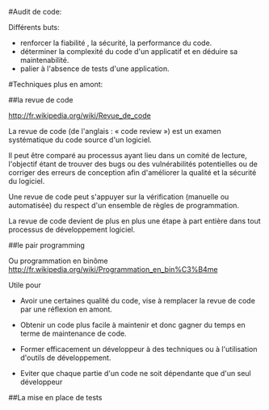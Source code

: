 #Audit de code:

Différents buts:  

* renforcer la fiabilité , la sécurité, la performance du code.
* déterminer la complexité du code d'un applicatif et en déduire sa maintenabilité.
* palier à l'absence de tests d'une application.


#Techniques plus en amont:

##la revue de code

http://fr.wikipedia.org/wiki/Revue_de_code
  
La revue de code (de l'anglais : « code review ») est un examen systématique du code source d'un logiciel.  

Il peut être comparé au processus ayant lieu dans un comité de lecture, l'objectif étant de trouver des bugs ou des vulnérabilités potentielles ou de corriger des erreurs de conception afin d'améliorer la qualité et la sécurité du logiciel.  

Une revue de code peut s'appuyer sur la vérification (manuelle ou automatisée) du respect d'un ensemble de règles de programmation.  

La revue de code devient de plus en plus une étape à part entière dans tout processus de développement logiciel.  

##le pair programming

Ou programmation en binôme
http://fr.wikipedia.org/wiki/Programmation_en_bin%C3%B4me

Utile pour  

* Avoir une certaines qualité du code, vise à remplacer la revue de code par une réflexion en amont.  

* Obtenir un code plus facile à maintenir et donc gagner du temps en terme de maintenance de code.  

* Former efficacement un développeur à des techniques ou à l'utilisation d'outils de développement.  

* Eviter que chaque partie d'un code ne soit dépendante que d'un seul développeur  

##La mise en place de tests



